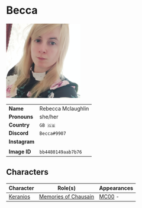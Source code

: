 # Becca

<img src="https://raw.githubusercontent.com/jesskelsall/astarus-images/main/players/bb4480149aab7b76.png" height="200" />

|||
| --- | --- |
| **Name** | Rebecca Mclaughlin | player.3
| **Pronouns** | she/her |
| **Country** | `GB 🇬🇧` |
| **Discord** | `Becca#9907` |
| **Instagram** | |
||
| **Image ID** | `bb4480149aab7b76` |

## Characters

| Character | Role(s) | Appearances |
| --- | --- | --- |
| [Keranios](../characters/keranios.md) | [Memories of Chausain](../campaigns/C3-memories-of-chausain.md) | [MC00](../sessions/MC00.md) - |
